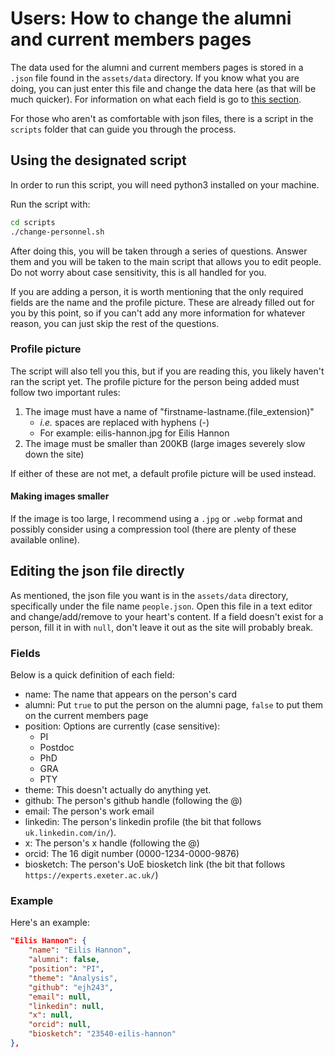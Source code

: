 # Users: How to change the alumni and current members pages

The data used for the alumni and current members pages is stored in a `.json`
file found in the `assets/data` directory. If you know what you are doing, you
can just enter this file and change the data here (as that will be much 
quicker). For information on what each field is go to 
[this section](#editing-the-json-file-directly).

For those who aren't as comfortable with json files, there is a script in the
`scripts` folder that can guide you through the process.

## Using the designated script

In order to run this script, you will need python3 installed on your machine.

Run the script with:

```bash
cd scripts
./change-personnel.sh
```

After doing this, you will be taken through a series of questions. Answer them
and you will be taken to the main script that allows you to edit people. Do
not worry about case sensitivity, this is all handled for you.

If you are adding a person, it is worth mentioning that the only required
fields are the name and the profile picture. These are already filled out for
you by this point, so if you can't add any more information for whatever
reason, you can just skip the rest of the questions.

### Profile picture

The script will also tell you this, but if you are reading this, you likely
haven't ran the script yet. The profile picture for the person being added
must follow two important rules:

1) The image must have a name of "firstname-lastname.(file_extension)"
    - *i.e.* spaces are replaced with hyphens (-)
    - For example: eilis-hannon.jpg for Eilis Hannon
2) The image must be smaller than 200KB (large images severely slow down the 
    site)

If either of these are not met, a default profile picture will be used instead.

#### Making images smaller

If the image is too large, I recommend using a `.jpg` or `.webp` format and
possibly consider using a compression tool (there are plenty of these 
available online).

## Editing the json file directly

As mentioned, the json file you want is in the `assets/data` directory,
specifically under the file name `people.json`. Open this file in a text editor
and change/add/remove to your heart's content. If a field doesn't exist for
a person, fill it in with `null`, don't leave it out as the site will probably
break.

### Fields

Below is a quick definition of each field:

- name: The name that appears on the person's card
- alumni: Put `true` to put the person on the alumni page, `false` to put them
    on the current members page
- position: Options are currently (case sensitive):
    - PI
    - Postdoc
    - PhD
    - GRA
    - PTY
- theme: This doesn't actually do anything yet.
- github: The person's github handle (following the @)
- email: The person's work email
- linkedin: The person's linkedin profile 
    (the bit that follows `uk.linkedin.com/in/`).
- x: The person's x handle (following the @)
- orcid: The 16 digit number (0000-1234-0000-9876)
- biosketch: The person's UoE biosketch link
    (the bit that follows `https://experts.exeter.ac.uk/`)

### Example

Here's an example:

```json
"Eilis Hannon": {
    "name": "Eilis Hannon",
    "alumni": false,
    "position": "PI",
    "theme": "Analysis",
    "github": "ejh243",
    "email": null,
    "linkedin": null,
    "x": null,
    "orcid": null,
    "biosketch": "23540-eilis-hannon"
},
```
